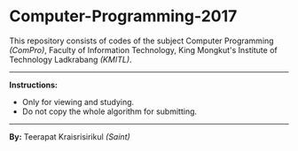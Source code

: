 # Computer-Programming-2017
This repository consists of codes of the subject Computer Programming <i>(ComPro)</i>, Faculty of Information Technology, King Mongkut's Institute of Technology Ladkrabang <i>(KMITL)</i>.

_____

<b>Instructions:</b>
<ul>
  <li>Only for viewing and studying.</li>
  <li>Do not copy the whole algorithm for submitting.</li>
</ul>

_____

<b>By:</b> Teerapat Kraisrisirikul <i>(Saint)</i>
